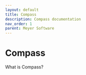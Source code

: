 ```yaml
---
layout: default
title: Compass
description: Compass documentation
nav_order: 1
parent: Meyer Software
---
```


# Compass

What is Compass?